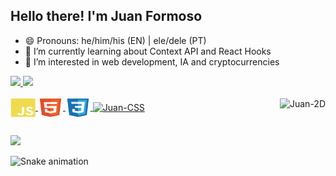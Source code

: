 ## Hello there! I'm Juan Formoso

- 😄 Pronouns: he/him/his (EN) | ele/dele (PT)
- 🌱 I’m currently learning about Context API and React Hooks
- 🔭 I’m interested in web development, IA and cryptocurrencies

<div>
  <a href="https://github.com/juan-formoso">
  <img height="180em" src="https://github-readme-stats.vercel.app/api?username=juan-formoso&show_icons=true&theme=cobalt&include_all_commits=true&count_private=true"/>
  <img height="180em" src="https://github-readme-stats.vercel.app/api/top-langs/?username=juan-formoso&layout=compact&langs_count=7&theme=cobalt"/>
</div>
<div style="display: inline_block"><br>
  <img align="center" alt="Juan-Js" height="30" width="40" src="https://raw.githubusercontent.com/devicons/devicon/master/icons/javascript/javascript-plain.svg">
  <img align="center" alt="Juan-HTML" height="30" width="40" src="https://raw.githubusercontent.com/devicons/devicon/master/icons/html5/html5-original.svg">
  <img align="center" alt="Juan-CSS" height="30" width="40" src="https://raw.githubusercontent.com/devicons/devicon/master/icons/css3/css3-original.svg">
  <img align="center" alt="Juan-CSS" height="30" width="40" src="https://cdn.jsdelivr.net/gh/devicons/devicon/icons/react/react-original-wordmark.svg">
  <img align="right" alt="Juan-2D" src="https://media.discordapp.net/attachments/790777588230389783/875079058235482172/SPOILER_ezgif.com-crop.gif?width=240&height=200">
</div>

##

<div>
  <a href="https://www.linkedin.com/in/juanvformoso/" target="_blank"><img src="https://img.shields.io/badge/-LinkedIn-%230077B5?style=for-the-             badge&logo=linkedin&logoColor=white" target="_blank"></a>
  
  ![Snake animation](https://github.com/juan-formoso/juan-formoso/blob/output/github-contribution-grid-snake.svg)
</div>
